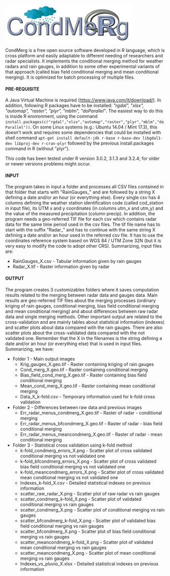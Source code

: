 ![alt tag](./logo/CondMerg.png)

CondMerg is a free open source software developed in R language, which is cross platform and easily adaptable to different needing of researchers and radar specialists. It implements the conditional merging method for weather radars and rain gauges, in addition to some other experimental variants of that approach (called bias field conditional merging and mean conditional merging). It is optimized for batch processing of multiple files.

#### PRE-REQUISITE
A Java Virtual Machine is required (https://www.java.com/it/download/).
In addition, following R packages have to be installed: *"rgdal", "xlsx", "automap", "raster", "plyr", "mblm", "doParallel"*.
The easiest way to do this is inside R environment, using the command `install.packages(c("rgdal","xlsx","automap","raster","plyr","mblm","doParallel"))`.
On some Linux systems (e.g.: Ubuntu 14.04 / Mint 17.3), this doesn't work and requires some dependencies that could be installed with shell command `apt-get install default-jdk r-base r-base-dev libgdal1-dev libproj-dev r-cran-plyr` followed by the previous install.packages command in R (without "plyr").

This code has been tested under R version 3.0.2, 3.1.3 and 3.2.4; for older or newer versions problems might occur.

#### INPUT
The program takes in input a folder and processes all CSV files contained in that folder that starts with "RainGauges_" and are followed by a string X defining a date and/or an hour (or everything else). Every single csv has 4 columns defining the weather station identification code (called cod_station in input file), its UTM x and y coordinates (in columns utm_x and utm_y) and the value of the measured precipitation (column precip). In addition, the program needs a geo-referred TIF file for each csv which contains radar data for the same time period used in the csv files. The tif file name has to  start with the suffix "Radar_" and has to continue with the same string X defining a date and/or an hour used in the referred csv file. It has to use the coordinates reference system based on WGS 84 / UTM Zone 32N (but it is  very easy to modify the code to adopt other CRS).
Summarizing, input files are:
  - RainGauges_X.csv - Tabular information given by rain gauges
  - Radar_X.tif - Raster information given by radar

#### OUTPUT
The program creates 3 customizables folders where it saves computation results related to the merging between radar data and gauges data. Main results are geo-referred TIF files about the merging processes (ordinary kriging of rain gauges, conditional merging, bias field conditional merging and mean conditional merging) and about differences between raw radar data and single merging methods. Other important output are related to the cross-validation and are mainly tables about statistical information (indexes) and scatter plots about data compared with the rain gauges. There are also scatter plots about the cross-validated data compared with the not validated one. Remember that the X in the filenames is the string defining a date and/or an hour (or everything else) that is used in input files.
Summarizing, we have:
- Folder 1 - Main output images
  -   Krig_gauges_X.geo.tif - Raster containing kriging of rain gauges
  -   Cond_merg_X.geo.tif - Raster containing conditional merging
  -   Bias_field_cond_merg_X.geo.tif - Raster containing bias field conditional merging
  -   Mean_cond_merg_X.geo.tif - Raster containing mean conditional merging
  -   Data_X_k-fold.csv - Temporary information used for k-fold cross validation
- Folder 2 - Differences between raw data and previous images
  -   Err_radar_menus_condmerg_X.geo.tif - Raster of radar - conditional merging
  -   Err_radar_menus_bfcondmerg_X.geo.tif - Raster of radar - bias field conditional merging
  -   Err_radar_menus_meancondmerg_X.geo.tif - Raster of radar - mean conditional merging
- Folder 3 - Statistical cross validation using k-fold method
  -   k-fold_condmerg_errors_X.png - Scatter plot of cross validated conditional merging vs not validated one
  -   k-fold_bfcondmerg_errors_X.png - Scatter plot of cross validated bias field conditional merging vs not validated one
  -   k-fold_meancondmerg_errors_X.png - Scatter plot of cross validated mean conditional merging vs not validated one
  -   Indexes_k-fold_X.csv - Detailed statistical indexes on previous information
  -   scatter_raw_radar_X.png - Scatter plot of raw radar vs rain gauges
  -   scatter_condmerg_k-fold_X.png - Scatter plot of validated conditional merging vs rain gauges
  -   scatter_condmerg_X.png - Scatter plot of conditional merging vs rain gauges
  -   scatter_bfcondmerg_k-fold_X.png - Scatter plot of validated bias field conditional merging vs rain gauges
  -   scatter_bfcondmerg_X.png - Scatter plot of bias field conditional merging vs rain gauges
  -   scatter_meancondmerg_k-fold_X.png - Scatter plot of validated mean conditional merging vs rain gauges
  -   scatter_meancondmerg_X.png - Scatter plot of mean conditional merging vs rain gauges
  -   Indexes_vs_pluvio_X.xlsx - Detailed statistical indexes on previous information
